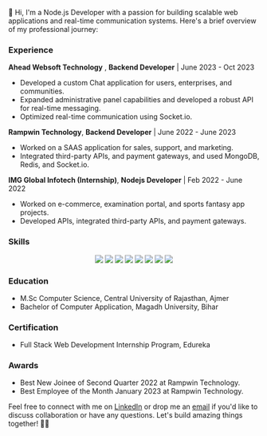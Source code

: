👋 Hi, I'm a Node.js Developer with a passion for building scalable web applications and real-time communication systems. Here's a brief overview of my professional journey:

### Experience

**Ahead Websoft Technology** ,
**Backend Developer** | June 2023 - Oct 2023
- Developed a custom Chat application for users, enterprises, and communities.
- Expanded administrative panel capabilities and developed a robust API for real-time messaging.
- Optimized real-time communication using Socket.io.

**Rampwin Technology**,
**Backend Developer** | June 2022 - June 2023
- Worked on a SAAS application for sales, support, and marketing.
- Integrated third-party APIs, and payment gateways, and used MongoDB, Redis, and Socket.io.

**IMG Global Infotech (Internship)**,
**Nodejs Developer** | Feb 2022 - June 2022
- Worked on e-commerce, examination portal, and sports fantasy app projects.
- Developed APIs, integrated third-party APIs, and payment gateways.

### Skills

<p align="center">
  <img src="https://img.shields.io/badge/Node.js-339933?style=for-the-badge&logo=node.js&logoColor=white" />
  <img src="https://img.shields.io/badge/JavaScript-F7DF1E?style=for-the-badge&logo=javascript&logoColor=black" />
  <img src="https://img.shields.io/badge/TypeScript-007ACC?style=for-the-badge&logo=typescript&logoColor=white" />
  <img src="https://img.shields.io/badge/MongoDB-47A248?style=for-the-badge&logo=mongodb&logoColor=white" />
  <img src="https://img.shields.io/badge/Git-F05032?style=for-the-badge&logo=git&logoColor=white" />
  <img src="https://img.shields.io/badge/Redis-DC382D?style=for-the-badge&logo=redis&logoColor=white" />
  <img src="https://img.shields.io/badge/Express.js-000000?style=for-the-badge&logo=express&logoColor=white" />
  <img src="https://img.shields.io/badge/Socket.io-010101?style=for-the-badge&logo=socket.io&logoColor=white" />
</p>

### Education

- M.Sc Computer Science, Central University of Rajasthan, Ajmer
- Bachelor of Computer Application, Magadh University, Bihar
### Certification

- Full Stack Web Development Internship Program, Edureka

### Awards

- Best New Joinee of Second Quarter 2022 at Rampwin Technology.
- Best Employee of the Month January 2023 at Rampwin Technology.

Feel free to connect with me on [LinkedIn](https://www.linkedin.com/in/vashistkmani) or drop me an [email](mailto:vashistkumarmani@gmail.com) if you'd like to discuss collaboration or have any questions. Let's build amazing things together! 👨‍💻
